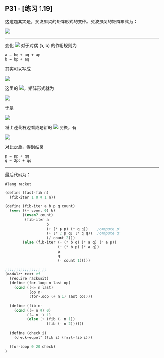 ## P31 - [练习 1.19]

这道题其实是，斐波那契的矩阵形式的变种。斐波那契的矩阵形式为：

<img src="http://latex.codecogs.com/svg.latex?{\left[ \begin{array}{cc}1 & 1 \\1 & 0 \\\end{array} \right ]^{n}} = {\left[ \begin{array}{cc}F_{n+1} & F_{n} \\F_{n} &  F_{n-1}\\\end{array} \right ]} = {\left[ \begin{array}{cc}F_{n-1} + F_{n} & F_{n} \\F_{n} &  F_{n-1}\\\end{array} \right ]}" />

------

变化 <img src="http://latex.codecogs.com/svg.latex?T_{pq}" /> 对于对偶 (a, b) 的作用规则为

```
a ← bq + aq + ap
b ← bp + aq
```

其实可以写成

<img src="http://latex.codecogs.com/svg.latex?\left[ \begin{array}{cc}a' \\b' \end{array} \right ] = \left[ \begin{array}{cc}p + q & q \\q & p \\\end{array} \right ]\left[ \begin{array}{cc}a \\b \end{array} \right ]=\left[ \begin{array}{cc}bq + aq + ap \\bp + aq \end{array} \right ]" />

这里的 <img src="http://latex.codecogs.com/svg.latex?T_{pq}" />，矩阵形式就为

<img src="http://latex.codecogs.com/svg.latex?T_{pq}=\left[ \begin{array}{cc}p + q & q \\q & p \\\end{array} \right ]" />

于是

<img src="http://latex.codecogs.com/svg.latex?T_{pq}^{2}=\left[ \begin{array}{cc}p + q & q \\q & p \\\end{array} \right ]^{2} = \left[ \begin{array}{cc}(p+q)^{2}+q^{2} & 2pq + q^{2} \\2pq + q^{2} & p^{2} + q^{2} \\\end{array} \right ]=\left[ \begin{array}{cc}(p^{2} + q^{2})+(2pq + q^{2}) & 2pq + q^{2} \\2pq + q^{2} & p^{2} + q^{2} \\\end{array} \right ]" />

将上述最右边看成是新的 <img src="http://latex.codecogs.com/svg.latex?T_{p’q’}"/> 变换。有

<img src="http://latex.codecogs.com/svg.latex?T_{p’q’}=\left[ \begin{array}{cc}p' + q' & q' \\q' & p' \\\end{array} \right ]=T_{pq}^{2}=\left[ \begin{array}{cc}(p^{2} + q^{2})+(2pq + q^{2}) & 2pq + q^{2} \\2pq + q^{2} & p^{2} + q^{2} \\\end{array} \right ]"/>

对比之后，得到结果

```
p ← pp + qq
q ← 2pq + qq
```

------

最后代码为：

``` Scheme
#lang racket

(define (fast-fib n)
  (fib-iter 1 0 0 1 n))

(define (fib-iter a b p q count)
  (cond ((= count 0) b)
        ((even? count)
         (fib-iter a
                   b
                   (+ (* p p) (* q q))    ;compute p'
                   (+ (* 2 p q) (* q q))  ;compute q'
                   (/ count 2)))
        (else (fib-iter (+ (* b q) (* a q) (* a p))
                        (+ (* b p) (* a q))
                        p
                        q
                        (- count 1)))))

;;;;;;;;;;;;;;;;;;;
(module* test #f
  (require rackunit)
  (define (for-loop n last op)
    (cond ((<= n last)
           (op n)
           (for-loop (+ n 1) last op))))
  
  (define (fib n)
    (cond ((= n 0) 0)
          ((= n 1) 1)
          (else (+ (fib (- n 1)) 
                   (fib (- n 2))))))
  
  (define (check i)
    (check-equal? (fib i) (fast-fib i)))
  
  (for-loop 0 20 check)
)
```
